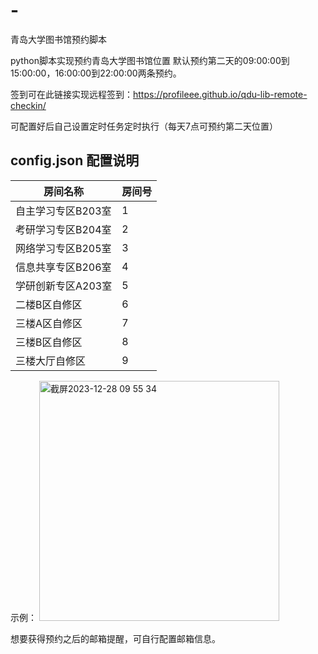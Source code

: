 # -
青岛大学图书馆预约脚本

python脚本实现预约青岛大学图书馆位置
默认预约第二天的09:00:00到15:00:00，16:00:00到22:00:00两条预约。

签到可在此链接实现远程签到：https://profileee.github.io/qdu-lib-remote-checkin/

可配置好后自己设置定时任务定时执行（每天7点可预约第二天位置）

## config.json 配置说明



| 房间名称           | 房间号 |
|--------------------|--------|
| 自主学习专区B203室 | 1      |
| 考研学习专区B204室 | 2      |
| 网络学习专区B205室 | 3      |
| 信息共享专区B206室 | 4      |
| 学研创新专区A203室 | 5      |
| 二楼B区自修区      | 6      |
| 三楼A区自修区      | 7      |
| 三楼B区自修区      | 8      |
| 三楼大厅自修区     | 9      |

示例：
<img width="384" alt="截屏2023-12-28 09 55 34" src="https://github.com/profileee/-/assets/78789555/7feafb82-de26-4f31-aacc-7e751ceff905">


想要获得预约之后的邮箱提醒，可自行配置邮箱信息。


